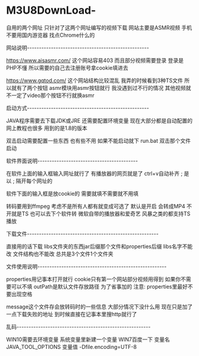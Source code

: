 # M3U8DownLoad-
自用的两个网址 只针对了这两个网址编写的视频下载 网站主要是ASMR视频 手机不要用国内游览器 找点Chrome什么的

网站说明---------------------------------------------------

https://www.aisasmr.com/ 这个网站容易403 而且部分视频需要登录 登录是PHP不懂 所以需要的自己去注册账号拿cookie填进去 

https://www.gqtod.com/ 这个网站结构比较混乱 我弄的时候看到3种TS文件 所以就有了两个按钮 asmr模块用asmr按钮就行 我没遇到过不行的情况 其他视频就不一定了video那个按钮不行就换asmr

启动方式---------------------------------------------------

JAVA程序需要去下载JDK或JRE 还需要配置环境变量 现在大部分都是自动配置的 网上教程也很多 用到的是1.8的版本

双击启动需要配置一些东西 也有些不用 如果不能启动就下 run.bat 双击那个文件启动

软件界面说明------------------------------------------

在软件上面的输入框输入网址就行了 有播放器的网页就是了 ctrl+v自动补齐 ;  是以 ; 隔开每个网址的 

软件下面的输入框是放cookie的 需要就填不需要就不用填

转码要用到ffmpeg 考虑不是所有人都有就变成可选了 默认是开启  会转成MP4 不开就是TS 也可以去下个软件转 微软自带的播放器和爱奇艺 风暴之类的都支持TS播放

下载文件-------------------------------------------------------

直接用的话下载 libs文件夹的东西jar后缀那个文件和properties后缀  libs名字不能改  文件结构也不能改 总共是3个文件1个文件夹

文件使用说明------------------------------------------------------

properties用记事本打开就行 cookie只有第一个网站部分视频用得到 如果你不需要可以不填 outPath是默认文件存放路径 为了省事加的 
注意: properties里最好不要出现空格

message这个文件存会放转码时的一些信息 大部分情况下没什么用 现在只是加了一点下载失败的地址 到时候直接在记事本里搜http就行了  

乱码--------------------------------------------------------

WIN10需要去环境变量 系统变量里新建一个变量   WIN7百度一下
变量名 JAVA_TOOL_OPTIONS
变量值 -Dfile.encoding=UTF-8

